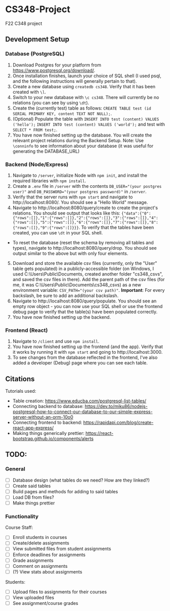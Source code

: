 # CS348-Project
F22 C348 project

## Development Setup
### Database (PostgreSQL)
1. Download Postgres for your platform from https://www.postgresql.org/download/. 
2. Once installation finishes, launch your choice of SQL shell (I used psql, and the following instructions will generally pertain to that). 
3. Create a new database using `createdb cs348`. Verify that it has been created with `\l`.
4. Switch to your new database with `\c cs348`. There will currently be no relations (you can see by using `\dt`).
5. Create the (currently test) table as follows: `CREATE TABLE test (id SERIAL PRIMARY KEY, content TEXT NOT NULL);`.
6. (Optional) Populate the table with `INSERT INTO test (content) VALUES ('hello');` `INSERT INTO test (content) VALUES ('world');` and test with `SELECT * FROM test;`.
7. You have now finished setting up the database. You will create the relevant project relations during the Backend Setup.
Note: Use `\conninfo` to see information about your database (it was useful for generating the DATABASE_URL)

### Backend (Node/Express)
1. Navigate to `/server`, initialize Node with `npm init`, and install the required libraries with `npm install`.
2. Create a `.env` file in `/server` with the contents `DB_USER="(your postgres user)"` and `DB_PASSWORD="(your postgres password)"` in `/server`.
3. Verify that the server runs with `npm start` and navigate to http://localhost:8080/. You should see a "Hello World" message.
4. Navigate to http://localhost:8080/query/create to create the project's relations. You should see output that looks like this: `{"data":{"0":{"rows":[]},"1":{"rows":[]},"2":{"rows":[]},"3":{"rows":[]},"4":{"rows":[]},"5":{"rows":[]},"6":{"rows":[]},"7":{"rows":[]},"8":{"rows":[]},"9":{"rows":[]}}}`. To verify that the tables have been created, you can use `\dt` in your SQL shell.
* To reset the database (reset the schema by removing all tables and types), navigate to http://localhost:8080/query/drop. You should see output similar to the above but with only four elements.
5. Download and store the available csv files (currently, only the "User" table gets populated) in a publicly-accessible folder (on Windows, I used C:\Users\Public\Documents, created another folder "cs348_csvs", and saved the csv files in there). Add the parent path of the csv files (for me, it was C:\Users\Public\Documents\cs348_csvs) as a new environment variable: `CSV_PATH="(your csv path)"`. **Important**: For every backslash, be sure to add an additional backslash.
6. Navigate to http://localhost:8080/query/populate. You should see an empty row object - you can now use your SQL shell or use the frontend debug page to verify that the table(s) have been populated correctly.
7. You have now finished setting up the backend.

### Frontend (React)
1. Navigate to `/client` and use `npm install`.
2. You have now finished setting up the frontend (and the app). Verify that it works by running it with `npm start` and going to http://localhost:3000.
3. To see changes from the database reflected in the frontend, I've also added a developer (Debug) page where you can see each table.

## Citations
Tutorials used:
* Table creation: https://www.educba.com/postgresql-list-tables/
* Connecting backend to database: https://dev.to/miku86/nodejs-postgresql-how-to-connect-our-database-to-our-simple-express-server-without-an-orm-10o0
* Connecting frontend to backend: https://rapidapi.com/blog/create-react-app-express/
* Making things generically prettier: https://react-bootstrap.github.io/components/alerts

## TODO:
### General
- [ ] Database design (what tables do we need? How are they linked?)
- [ ] Create said tables 
- [ ] Build pages and methods for adding to said tables
- [ ] Load DB from files?
- [ ] Make things prettier

### Functionality
Course Staff:
- [ ] Enroll students in courses
- [ ] Create/delete assignments
- [ ] View submitted files from student assignments
- [ ] Enforce deadlines for assignments
- [ ] Grade assignments
- [ ] Comment on assignments
- [ ] (?) View stats about assignments

Students:
- [ ] Upload files to assignments for their courses
- [ ] View uploaded files
- [ ] See assignment/course grades
